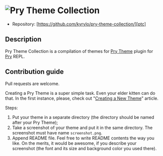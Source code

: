 ![Pry Theme Collection][ptclogo]
================================

* Repository: [https://github.com/kyrylo/pry-theme-collection/][ptc]

Description
-----------

Pry Theme Collection is a compilation of themes for [Pry Theme][pt] plugin for
[Pry][pry] REPL.

Contribution guide
------------------

Pull requests are welcome.

Creating a Pry Theme is a super simple task. Even your elder kitten can do that.
In the first instance, please, check out "[Creating a New Theme][new_theme]"
article.

Steps:

1. Put your theme in a separate directory (the directory should be named after
   your Pry Theme);
2. Take a screenshot of your theme and put it in the same directory. The
   screenshot must have name `screenshot.png`. 
3. Append README file. Feel free to write README contents the way you like.
   On the merits, it would be awesome, if you describe your screenshot (the
   font and its size and background color you used there).

[ptclogo]: http://img-fotki.yandex.ru/get/5702/98991937.a/0_7cbde_72b59f7_orig
[ptc]: https://github.com/kyrylo/pry-theme-collection/
[pt]: https://github.com/kyrylo/pry-theme/ "Pry Theme's home page"
[pry]: https://github.com/pry/pry/ "Pry's home page"
[new_theme]: https://github.com/kyrylo/pry-theme/wiki/Creating-a-New-Theme "Creating a New Theme"

